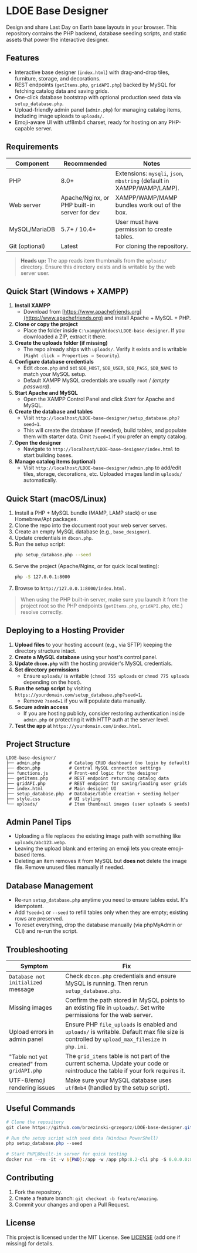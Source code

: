 # LDOE Base Designer

Design and share Last Day on Earth base layouts in your browser. This repository contains the PHP backend, database seeding scripts, and static assets that power the interactive designer.

## Features

- Interactive base designer (`index.html`) with drag-and-drop tiles, furniture, storage, and decorations.
- REST endpoints (`getItems.php`, `gridAPI.php`) backed by MySQL for fetching catalog data and saving grids.
- One-click database bootstrap with optional production seed data via `setup_database.php`.
- Upload-friendly admin panel (`admin.php`) for managing catalog items, including image uploads to `uploads/`.
- Emoji-aware UI with utf8mb4 charset, ready for hosting on any PHP-capable server.

## Requirements

| Component      | Recommended | Notes |
| -------------- | ----------- | ----- |
| PHP            | 8.0+        | Extensions: `mysqli`, `json`, `mbstring` (default in XAMPP/WAMP/LAMP). |
| Web server     | Apache/Nginx, or PHP built-in server for dev | XAMPP/WAMP/MAMP bundles work out of the box. |
| MySQL/MariaDB  | 5.7+ / 10.4+ | User must have permission to create tables. |
| Git (optional) | Latest      | For cloning the repository. |

> **Heads up:** The app reads item thumbnails from the `uploads/` directory. Ensure this directory exists and is writable by the web server user.

## Quick Start (Windows + XAMPP)

1. **Install XAMPP**
   - Download from [https://www.apachefriends.org](https://www.apachefriends.org) and install Apache + MySQL + PHP.
2. **Clone or copy the project**
   - Place the folder inside `C:\xampp\htdocs\LDOE-base-designer`. If you downloaded a ZIP, extract it there.
3. **Create the uploads folder (if missing)**
   - The repo already ships with `uploads/`. Verify it exists and is writable (`Right click → Properties → Security`).
4. **Configure database credentials**
   - Edit `dbcon.php` and set `$DB_HOST`, `$DB_USER`, `$DB_PASS`, `$DB_NAME` to match your MySQL setup.
   - Default XAMPP MySQL credentials are usually `root` / *(empty password)*.
5. **Start Apache and MySQL**
   - Open the XAMPP Control Panel and click *Start* for Apache and MySQL.
6. **Create the database and tables**
   - Visit `http://localhost/LDOE-base-designer/setup_database.php?seed=1`.
   - This will create the database (if needed), build tables, and populate them with starter data. Omit `?seed=1` if you prefer an empty catalog.
7. **Open the designer**
   - Navigate to `http://localhost/LDOE-base-designer/index.html` to start building bases.
8. **Manage catalog items (optional)**
   - Visit `http://localhost/LDOE-base-designer/admin.php` to add/edit tiles, storage, decorations, etc. Uploaded images land in `uploads/` automatically.

## Quick Start (macOS/Linux)

1. Install a PHP + MySQL bundle (MAMP, LAMP stack) or use Homebrew/Apt packages.
2. Clone the repo into the document root your web server serves.
3. Create an empty MySQL database (e.g., `base_designer`).
4. Update credentials in `dbcon.php`.
5. Run the setup script:
   ```bash
   php setup_database.php --seed
   ```
6. Serve the project (Apache/Nginx, or for quick local testing):
   ```bash
   php -S 127.0.0.1:8000
   ```
7. Browse to `http://127.0.0.1:8000/index.html`.

> When using the PHP built-in server, make sure you launch it from the project root so the PHP endpoints (`getItems.php`, `gridAPI.php`, etc.) resolve correctly.

## Deploying to a Hosting Provider

1. **Upload files** to your hosting account (e.g., via SFTP) keeping the directory structure intact.
2. **Create a MySQL database** using your host's control panel.
3. **Update `dbcon.php`** with the hosting provider's MySQL credentials.
4. **Set directory permissions**
   - Ensure `uploads/` is writable (`chmod 755 uploads` or `chmod 775 uploads` depending on the host).
5. **Run the setup script** by visiting `https://yourdomain.com/setup_database.php?seed=1`.
   - Remove `?seed=1` if you will populate data manually.
6. **Secure admin access**
   - If you are hosting publicly, consider restoring authentication inside `admin.php` or protecting it with HTTP auth at the server level.
7. **Test the app** at `https://yourdomain.com/index.html`.

## Project Structure

```
LDOE-base-designer/
├── admin.php           # Catalog CRUD dashboard (no login by default)
├── dbcon.php           # Central MySQL connection settings
├── functions.js        # Front-end logic for the designer
├── getItems.php        # REST endpoint returning catalog data
├── gridAPI.php         # REST endpoint for saving/loading user grids
├── index.html          # Main designer UI
├── setup_database.php  # Database/table creation + seeding helper
├── style.css           # UI styling
└── uploads/            # Item thumbnail images (user uploads & seeds)
```

## Admin Panel Tips

- Uploading a file replaces the existing image path with something like `uploads/abc123.webp`.
- Leaving the upload blank and entering an emoji lets you create emoji-based items.
- Deleting an item removes it from MySQL but **does not** delete the image file. Remove unused files manually if needed.

## Database Management

- Re-run `setup_database.php` anytime you need to ensure tables exist. It's idempotent.
- Add `?seed=1` or `--seed` to refill tables only when they are empty; existing rows are preserved.
- To reset everything, drop the database manually (via phpMyAdmin or CLI) and re-run the script.

## Troubleshooting

| Symptom | Fix |
| ------- | --- |
| `Database not initialized` message | Check `dbcon.php` credentials and ensure MySQL is running. Then rerun `setup_database.php`. |
| Missing images | Confirm the path stored in MySQL points to an existing file in `uploads/`. Set write permissions for the web server. |
| Upload errors in admin panel | Ensure PHP `file_uploads` is enabled and `uploads/` is writable. Default max file size is controlled by `upload_max_filesize` in `php.ini`. |
| "Table not yet created" from `gridAPI.php` | The `grid_items` table is not part of the current schema. Update your code or reintroduce the table if your fork requires it. |
| UTF-8/emoji rendering issues | Make sure your MySQL database uses `utf8mb4` (handled by the setup script). |

## Useful Commands

```powershell
# Clone the repository
git clone https://github.com/brzezinski-grzegorz/LDOE-base-designer.git

# Run the setup script with seed data (Windows PowerShell)
php setup_database.php --seed

# Start PHP0built-in server for quick testing
docker run --rm -it -v ${PWD}:/app -w /app php:8.2-cli php -S 0.0.0.0:8000
```

## Contributing

1. Fork the repository.
2. Create a feature branch: `git checkout -b feature/amazing`.
3. Commit your changes and open a Pull Request.

## License

This project is licensed under the MIT License. See [LICENSE](LICENSE) (add one if missing) for details.
